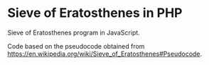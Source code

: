 # Sieve of Eratosthenes in PHP
Sieve of Eratosthenes program in JavaScript.

Code based on the pseudocode obtained from https://en.wikipedia.org/wiki/Sieve_of_Eratosthenes#Pseudocode.
